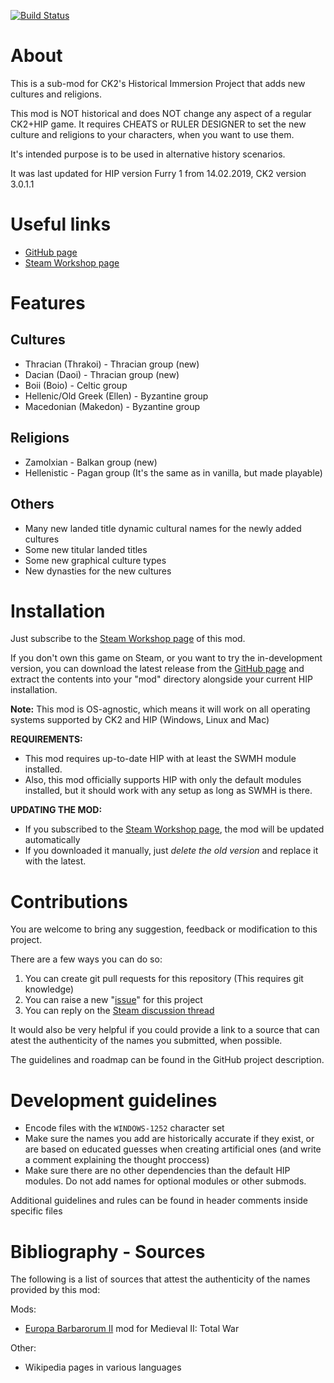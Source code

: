 [![Build Status](https://travis-ci.com/hmlendea/ck2-hip-more-cultures-and-religions.svg?branch=master)](https://travis-ci.com/hmlendea/ck2-hip-more-cultures-and-religions)

# About

This is a sub-mod for CK2's Historical Immersion Project that adds new cultures and religions.

This mod is NOT historical and does NOT change any aspect of a regular CK2+HIP game.
It requires CHEATS or RULER DESIGNER to set the new culture and religions to your characters, when you want to use them.

It's intended purpose is to be used in alternative history scenarios.

It was last updated for HIP version Furry 1 from 14.02.2019, CK2 version 3.0.1.1

# Useful links

* [GitHub page](https://github.com/hmlendea/ck2-hip-more-cultures-and-religions)
* [Steam Workshop page](http://steamcommunity.com/workshop/filedetails/discussion/1258219157)

# Features

## Cultures
* Thracian (Thrakoi) - Thracian group (new)
* Dacian (Daoi) - Thracian group (new)
* Boii (Boio) - Celtic group
* Hellenic/Old Greek (Ellen) - Byzantine group
* Macedonian (Makedon) - Byzantine group

## Religions
* Zamolxian - Balkan group (new)
* Hellenistic - Pagan group (It's the same as in vanilla, but made playable)

## Others
* Many new landed title dynamic cultural names for the newly added cultures
* Some new titular landed titles
* Some new graphical culture types
* New dynasties for the new cultures

# Installation

Just subscribe to the [Steam Workshop page](http://steamcommunity.com/workshop/filedetails/discussion/1258219157) of this mod.

If you don't own this game on Steam, or you want to try the in-development version, you can download the latest release from the [GitHub page](https://github.com/hmlendea/ck2-hip-more-cultures-and-religions/releases) and extract the contents into your "mod" directory alongside your current HIP installation.

**Note:** This mod is OS-agnostic, which means it will work on all operating systems supported by CK2 and HIP (Windows, Linux and Mac)

**REQUIREMENTS:**
* This mod requires up-to-date HIP with at least the SWMH module installed.
* Also, this mod officially supports HIP with only the default modules installed, but it should work with any setup as long as SWMH is there.

**UPDATING THE MOD:**
* If you subscribed to the [Steam Workshop page](http://steamcommunity.com/workshop/filedetails/discussion/1258219157), the mod will be updated automatically
* If you downloaded it manually, just _delete the old version_ and replace it with the latest.

# Contributions

You are welcome to bring any suggestion, feedback or modification to this project.

There are a few ways you can do so:

1. You can create git pull requests for this repository (This requires git knowledge)
2. You can raise a new "[issue](https://github.com/hmlendea/ck2-hip-more-cultures-and-religions/issues)" for this project
4. You can reply on the [Steam discussion thread](http://steamcommunity.com/workshop/filedetails/discussion/1258219157/1620600279663730361/)

It would also be very helpful if you could provide a link to a source that can atest the authenticity of the names you submitted, when possible.

The guidelines and roadmap can be found in the GitHub project description.

# Development guidelines

* Encode files with the `WINDOWS-1252` character set
* Make sure the names you add are historically accurate if they exist, or are based on educated guesses when creating artificial ones (and write a comment explaining the thought proccess)
* Make sure there are no other dependencies than the default HIP modules. Do not add names for optional modules or other submods.

Additional guidelines and rules can be found in header comments inside specific files

# Bibliography - Sources

The following is a list of sources that attest the authenticity of the names provided by this mod:

Mods:
* [Europa Barbarorum II](http://www.europabarbarorum.com/) mod for Medieval II: Total War

Other:
* Wikipedia pages in various languages
